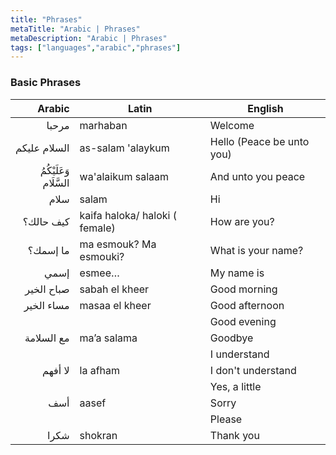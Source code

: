 ```yaml
---
title: "Phrases"
metaTitle: "Arabic | Phrases"
metaDescription: "Arabic | Phrases"
tags: ["languages","arabic","phrases"]
---
```


### Basic Phrases  

|Arabic     |Latin      |English   |
|----------:|-----------|----------|
|مرحبا      |marhaban   |Welcome   |
|السلام عليكم|as-salam 'alaykum|Hello (Peace be unto you)     |
|وَعَلَيْكُمُ السَّلَام|wa'alaikum salaam|And unto you peace|
|سلام        |salam      |Hi        |
|كيف حالك؟  |kaifa haloka/ haloki ( female)|How are you?|
|ما إسمك؟   |ma esmouk? Ma esmouki?|What is your name?|
|إسمي       |esmee…     |My name is|
|صباح الخير |sabah el kheer|Good morning|
|مساء الخير |masaa el kheer|Good afternoon|
|           |           |Good evening|
|مع السلامة  |ma’a salama|Goodbye   |
|           |           |I understand|
|لا أفهم     |la afham   |I don't understand|
|           |           |Yes, a little|
|أسف        |aasef      |Sorry     |
|           |           |Please    |
|شكرا       |shokran    |Thank you |

